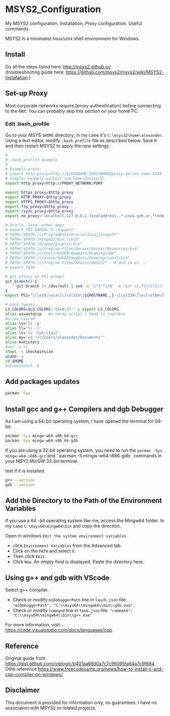 # MSYS2_Configuration
My MSYS2 configuration. Installation, Proxy configuration. Useful commands.

MSYS2 is a minimalist linux/unix shell environment for Windows.

## Install

Do all the steps listed here: http://msys2.github.io/  
(troubleshooting guide here: https://github.com/msys2/msys2/wiki/MSYS2-installation )

## Set-up Proxy

Most corporate networks require [proxy authentication] before connecting to the Net. 
You can probably skip this section on your home PC.

### Edit .bash_profile
Go to your MSYS `$HOME` directory; in my case it's `C:\msys32\home\alexander`. 
Using a text editor, modify `.bash_profile` file as described below. 
Save it and then restart MSYS2 to apply the new settings.

```bash
#
# .bash_profile example
#
# Example proxy:
# export http_proxy=http://$USERNAME:$PASSWORD@proxy-server-name:1234
# Simpler example without username/password:
export http_proxy=http://PROXY_NETWORK:PORT

export https_proxy=$http_proxy
export HTTP_PROXY=$http_proxy
export HTTPS_PROXY=$http_proxy
export ftp_proxy=$http_proxy
export rsync_proxy=$http_proxy
export no_proxy="localhost,127.0.0.1,localaddress,.*.cnea.gob.ar,*redmine.ctrad.control*,*cnea.gov.ar,.local"

# Oracle, Java, other apps
# export TNS_ADMIN="X:\Support"
# PATH="$PATH:/c/ProgramData/Oracle/Java/javapath"
# PATH="$PATH:/mingw32/bin:~/bin"
# PATH="$PATH:/d/apps/gnuplot/bin"  
# PATH="$PATH:/c/Program Files/Docker/Docker/Resources/bin"
# PATH="$PATH:/c/Users/$USER/AppData/Roaming/npm"
# PATH="$PATH:/c/Users/$USER/AppData/Roaming/cabal/bin"
# PATH="$PATH:/c/Program Files/Amazon/AWSCLI"   # and so on...
# export PATH

# git status on PS1 prompt
git_branch() {
     git branch 2> /dev/null | sed -e '/^[^*]/d' -e 's/* \(.*\)/(\1)/'
}
export PS1="\[\e]0;\w\a\]\[\e[32m\]${HOSTNAME,,}:\[\e[33m\]\w\[\e[0m\]\[\033[35m\]\$(git_branch)\[\033[96m\]$\[\033[0m\] "

# more tweaks
LS_COLORS=$LS_COLORS:'di=0;37:' ; export LS_COLORS
alias az=autozip   #a handy script i keep in /opt/bin
#alias vi=vim
alias ls='ls -p'
alias ll='ls -l'
alias lt='ls -lptr|tail'
alias my='cd "/c/Users/alexander/Documents"'
alias h=history
#set -o vi
shopt -s checkwinsize
uname -a
cd $HOME
#screenfetch -E
```
## Add packages updates 

```bash
pacman -Syu
```


## Install gcc and g++ Compilers and dgb Debugger
As I am using a 64-bit operating system, I have opened the terminal for 64-bit.

```bash
pacman -Syu mingw-w64-x86_64-gcc
pacman -Syu mingw-w64-x86_64-gdb
```
If you are using a 32-bit operating system, you need to run the `pacman -Syu mingw-w64-i686-gcc` and ``pacman -S mingw-w64-i686-gdb` ` commands in your MSY2 MinGW 32-bit terminal.

test if it is installed

```bash
g++ --version
gdb --version
```

## Add the Directory to the Path of the Environment Variables

If you use a 64 -bit operating system like me, access the Mingw64 folder.
In my case `C:\msys64\mingw64\bin` and copy the direction.

Open in windows `Edit the system environment variables`
- click `Environment Variables` from the Advanced tab.
- Click on the `PATH` and select it.
- Then click `Edit`. 
- Click `New`. An empty field is displayed. Paste the directory here.

## Using g++ and gdb with VScode

Select g++ compiler.
- Check or modify `miDebuggerPath` line in `lauch.json` file: `"miDebuggerPath": "C:\\msys64\\mingw64\\bin\\gdb.exe".`
- Check or modify `command` line in `task.json` file: `"command": "C:\\msys64\\mingw64\\bin\\g++.exe"`

For more information, visit https://code.visualstudio.com/docs/languages/cpp.

## Reference
Original guide from https://gist.github.com/roblogic/b401aa68d0a7c7c96095fa64a7c9f684
Othe reference https://www.freecodecamp.org/news/how-to-install-c-and-cpp-compiler-on-windows/

## Disclaimer

This document is provided for information only, no guarantees. I have no association with MSYS2 or related projects.
